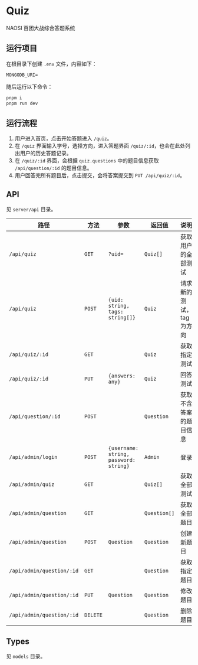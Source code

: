 # Quiz

NAOSI 百团大战综合答题系统

## 运行项目

在根目录下创建 `.env` 文件，内容如下：

```properties
MONGODB_URI=
```

随后运行以下命令：

```bash
pnpm i
pnpm run dev
```

## 运行流程

1. 用户进入首页，点击开始答题进入 `/quiz`。
2. 在 `/quiz` 界面输入学号，选择方向，进入答题界面 `/quiz/:id`，也会在此处列出用户的历史答题记录。
3. 在 `/quiz/:id` 界面，会根据 `quiz.questions` 中的题目信息获取 `/api/question/:id` 的题目信息。
4. 用户回答完所有题目后，点击提交，会将答案提交到 `PUT /api/quiz/:id`。

## API

见 `server/api` 目录。

| 路径                      | 方法     | 参数                                   | 返回值       | 说明                     |
| ------------------------- | -------- | -------------------------------------- | ------------ | ------------------------ |
| `/api/quiz`               | `GET`    | `?uid=`                                | `Quiz[]`     | 获取用户的全部测试       |
| `/api/quiz`               | `POST`   | `{uid: string, tags: string[]}`        | `Quiz`       | 请求新的测试，tag 为方向 |
| `/api/quiz/:id`           | `GET`    |                                        | `Quiz`       | 获取指定测试             |
| `/api/quiz/:id`           | `PUT`    | `{answers: any}`                       | `Quiz`       | 回答测试                 |
| `/api/question/:id`       | `POST`   |                                        | `Question`   | 获取不含答案的题目信息   |
| `/api/admin/login`        | `POST`   | `{username: string, password: string}` | `Admin`      | 登录                     |
| `/api/admin/quiz`         | `GET`    |                                        | `Quiz[]`     | 获取全部测试             |
| `/api/admin/question`     | `GET`    |                                        | `Question[]` | 获取全部题目             |
| `/api/admin/question`     | `POST`   | `Question`                             | `Question`   | 创建新题目               |
| `/api/admin/question/:id` | `GET`    |                                        | `Question`   | 获取指定题目             |
| `/api/admin/question/:id` | `PUT`    | `Question`                             | `Question`   | 修改题目                 |
| `/api/admin/question/:id` | `DELETE` |                                        | `Question`   | 删除题目                 |

## Types

见 `models` 目录。
